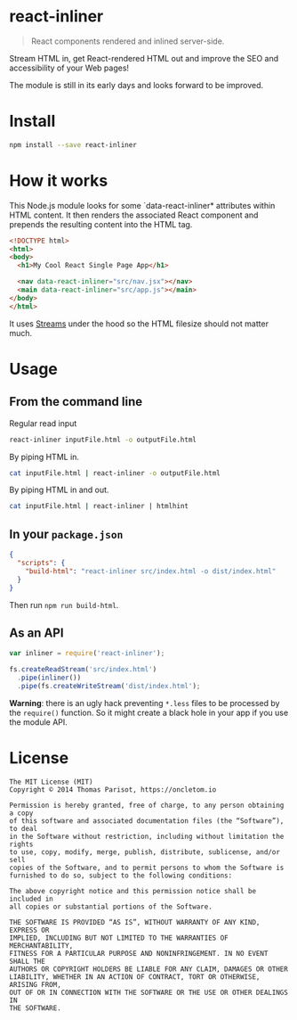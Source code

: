 # react-inliner

> React components rendered and inlined server-side.

Stream HTML in, get React-rendered HTML out and improve the SEO and accessibility of your Web pages!

The module is still in its early days and looks forward to be improved.

# Install

```bash
npm install --save react-inliner
```

# How it works

This Node.js module looks for some `data-react-inliner* attributes within HTML content.
It then renders the associated React component and prepends the resulting content into the HTML tag.

```html
<!DOCTYPE html>
<html>
<body>
  <h1>My Cool React Single Page App</h1>

  <nav data-react-inliner="src/nav.jsx"></nav>
  <main data-react-inliner="src/app.js"></main>
</body>
</html>
```

It uses [Streams](http://nodejs.org/api/stream.html) under the hood so the HTML filesize should not matter much.

# Usage

## From the command line

Regular read input

```bash
react-inliner inputFile.html -o outputFile.html
```

By piping HTML in.

```bash
cat inputFile.html | react-inliner -o outputFile.html
```

By piping HTML in and out.

```bash
cat inputFile.html | react-inliner | htmlhint
```

## In your `package.json`

```json
{
  "scripts": {
    "build-html": "react-inliner src/index.html -o dist/index.html"
  }
}
```

Then run `npm run build-html`.

## As an API

```js
var inliner = require('react-inliner');

fs.createReadStream('src/index.html')
  .pipe(inliner())
  .pipe(fs.createWriteStream('dist/index.html');
```

**Warning**: there is an ugly hack preventing `*.less` files to be processed by the `require()` function.
So it might create a black hole in your app if you use the module API.

# License

    The MIT License (MIT)
    Copyright © 2014 Thomas Parisot, https://oncletom.io

    Permission is hereby granted, free of charge, to any person obtaining a copy
    of this software and associated documentation files (the “Software”), to deal
    in the Software without restriction, including without limitation the rights
    to use, copy, modify, merge, publish, distribute, sublicense, and/or sell
    copies of the Software, and to permit persons to whom the Software is
    furnished to do so, subject to the following conditions:

    The above copyright notice and this permission notice shall be included in
    all copies or substantial portions of the Software.

    THE SOFTWARE IS PROVIDED “AS IS”, WITHOUT WARRANTY OF ANY KIND, EXPRESS OR
    IMPLIED, INCLUDING BUT NOT LIMITED TO THE WARRANTIES OF MERCHANTABILITY,
    FITNESS FOR A PARTICULAR PURPOSE AND NONINFRINGEMENT. IN NO EVENT SHALL THE
    AUTHORS OR COPYRIGHT HOLDERS BE LIABLE FOR ANY CLAIM, DAMAGES OR OTHER
    LIABILITY, WHETHER IN AN ACTION OF CONTRACT, TORT OR OTHERWISE, ARISING FROM,
    OUT OF OR IN CONNECTION WITH THE SOFTWARE OR THE USE OR OTHER DEALINGS IN
    THE SOFTWARE.